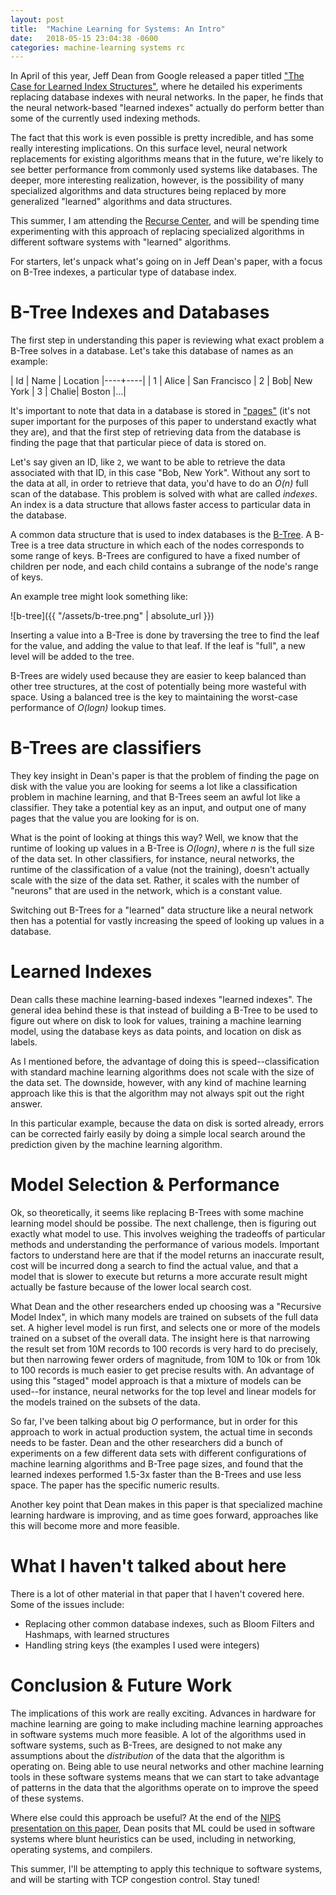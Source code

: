 ```yaml
---
layout: post
title:  "Machine Learning for Systems: An Intro"
date:   2018-05-15 23:04:38 -0600
categories: machine-learning systems rc
---
```


In April of this year, Jeff Dean from Google released a paper titled ["The Case for Learned Index Structures"](https://arxiv.org/pdf/1712.01208.pdf), where he detailed his experiments replacing  database indexes with neural networks. In the paper, he finds that the neural network-based "learned indexes" actually do perform better than some of the currently used indexing methods.

The fact that this work is even possible is pretty incredible, and has some really interesting implications. On this surface level, neural network replacements for existing algorithms means that in the future, we're likely to see better performance from commonly used systems like databases. The deeper, more interesting realization, however, is the possibility of many specialized algorithms and data structures being replaced by more generalized "learned" algorithms and data structures.

This summer, I am attending the [Recurse Center](recurse.com), and will be spending time experimenting with this approach of replacing specialized algorithms in different software systems with "learned" algorithms.

For starters, let's unpack what's going on in Jeff Dean's paper, with a focus on B-Tree indexes, a particular type of database index.

# B-Tree Indexes and Databases

The first step in understanding this paper is reviewing what exact problem a B-Tree solves in a database. Let's take this database of names as an example:

| Id | Name | Location
|----+----|
| 1 | Alice | San Francisco
| 2 | Bob| New York
| 3 | Chalie| Boston
|...|

It's important to note that data in a database is stored in ["pages"](https://dev.mysql.com/doc/refman/8.0/en/innodb-file-space.html) (it's not super important
for the purposes of this paper to understand exactly what they are), and that the first step of retrieving data from the database is finding the page that
  that particular piece of data is stored on.

Let's say given an ID, like `2`, we want to be able to retrieve the data associated with that ID, in this case "Bob, New York". Without any sort to the data at all,
in order to retrieve that data, you'd have to do an _O(n)_ full scan of the database. This problem is solved with what are called _indexes_. An index is a data structure
that allows faster access to particular data in the database.

A common data structure that is used to index databases is the [B-Tree](https://en.wikipedia.org/wiki/B-tree). A B-Tree is a tree data structure in which each of the
nodes corresponds to some range of keys. B-Trees are configured to have a fixed number of children per node, and each child contains a subrange of the node's range of keys.

An example tree might look something like:

![b-tree]({{ "/assets/b-tree.png" | absolute_url }})

Inserting a value into a B-Tree is done by traversing the tree to find the leaf for the value, and adding the value to that leaf. If the leaf is "full", a new level
will be added to the tree.

B-Trees are widely used because they are easier to keep balanced than other tree structures, at the cost of potentially being more wasteful with space. Using
a balanced tree is the key to maintaining the worst-case performance of _O(logn)_ lookup times.

# B-Trees are classifiers

They key insight in Dean's paper is that the problem of finding the page on disk with the value you are looking for seems a lot like
a classification problem in machine learning, and that B-Trees seem an awful lot like a classifier. They take a potential key
as an input, and output one of many pages that the value you are looking for is on.

What is the point of looking at things this way? Well, we know that the runtime of looking up values in a B-Tree is _O(logn)_, where
_n_ is the full size of the data set. In other classifiers, for instance, neural networks, the runtime of the classification of a value
(not the training), doesn't actually scale with the size of the data set. Rather, it scales with the number of "neurons" that are used in the
network, which is a constant value.

Switching out B-Trees for a "learned" data structure like a neural network then has a potential for vastly increasing
the speed of looking up values in a database.

# Learned Indexes

Dean calls these machine learning-based indexes "learned indexes". The general idea behind these is that instead of building
a B-Tree to be used to figure out where on disk to look for values, training a machine learning model, using the database keys
as data points, and location on disk as labels.

As I mentioned before, the advantage of doing this is speed--classification with standard machine learning algorithms does not
scale with the size of the data set. The downside, however, with any kind of machine learning approach like this is that the algorithm
may not always spit out the right answer.

In this particular example, because the data on disk is sorted already, errors can be corrected fairly easily by doing a simple local
search around the prediction given by the machine learning algorithm.

# Model Selection & Performance

Ok, so theoretically, it seems like replacing B-Trees with some machine learning model should be possibe. The next challenge, then
is figuring out exactly what model to use. This involves weighing the tradeoffs of particular methods and understanding the
performance of various models. Important factors to understand here are that if the model returns an inaccurate result, cost will be
incurred dong a search to find the actual value, and that a model that is slower to execute but returns a more accurate result
might actually be fasture because of the lower local search cost.

What Dean and the other researchers ended up choosing was a "Recursive Model Index", in which many models are trained on
subsets of the full data set. A higher level model is run first, and selects one or more of the models trained on a subset
of the overall data. The insight here is that narrowing the result set from 10M records to 100 records is very hard to do
precisely, but then narrowing fewer orders of magnitude, from 10M to 10k or from 10k to 100 records is much easier to
get precise results with. An advantage of using this "staged" model approach is that a mixture of models can be used--for instance,
neural networks for the top level and linear models for the models trained on the subsets of the data.

So far, I've been talking about big _O_ performance, but in order for this approach to work in actual production
system, the actual time in seconds needs to be faster. Dean and the other researchers did a bunch of experiments on a few different data sets
with different configurations of machine learning algorithms and B-Tree page sizes, and found that the learned indexes
performed 1.5-3x faster than the B-Trees and use less space. The paper has the specific numeric results.

Another key point that Dean makes in this paper is that specialized machine learning hardware is improving,
and as time goes forward, approaches like this will become more and more feasible.

# What I haven't talked about here

There is a lot of other material in that paper that I haven't covered here. Some of the issues include:

* Replacing other common database indexes, such as Bloom Filters and Hashmaps, with learned structures
* Handling string keys (the examples I used were integers)

# Conclusion & Future Work

The implications of this work are really exciting. Advances in hardware for machine learning are going to make
including machine learning approaches in software systems much more feasible. A lot of the algorithms used in
software systems, such as B-Trees, are designed to not make any assumptions about the _distribution_ of the data
that the algorithm is operating on. Being able to use neural networks and other machine learning tools in these
software systems means that we can start to take advantage of patterns in the data that the algorithms operate on to
improve the speed of these systems.

Where else could this approach be useful? At the end of the [NIPS presentation on this paper](http://learningsys.org/nips17/assets/slides/dean-nips17.pdf),
Dean posits that ML could be used in software systems where blunt heuristics can be used, including in networking, operating systems, and compilers.

This summer, I'll be attempting to apply this technique to software systems, and will be starting with TCP congestion control. Stay tuned!
